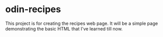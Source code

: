 # odin-recipes
This project is for creating the recipes web page. It will be a 
simple page demonstrating the basic HTML that I've learned till now.

